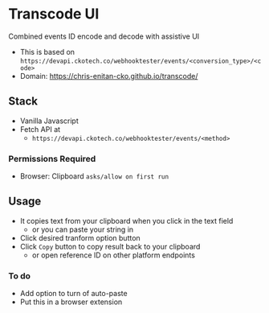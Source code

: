 # Transcode UI

Combined events ID encode and decode with assistive UI

- This is based on `https://devapi.ckotech.co/webhooktester/events/<conversion_type>/<code>`
- Domain: https://chris-enitan-cko.github.io/transcode/

## Stack

- Vanilla Javascript
- Fetch API at
  - `https://devapi.ckotech.co/webhooktester/events/<method>`

### Permissions Required

- Browser: Clipboard `asks/allow on first run`

## Usage

- It copies text from your clipboard when you click in the text field
  - or you can paste your string in
- Click desired tranform option button
- Click `Copy` button to copy result back to your clipboard
  - or open reference ID on other platform endpoints

### To do

- Add option to turn of auto-paste
- Put this in a browser extension
